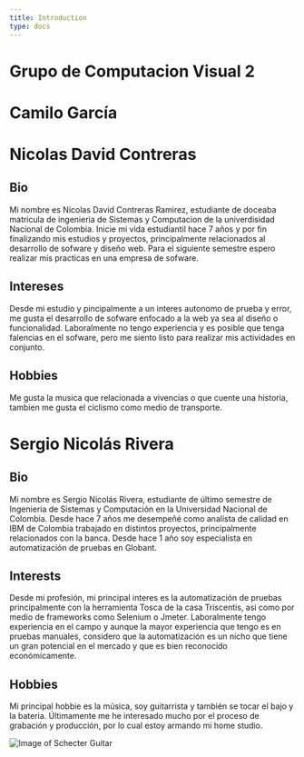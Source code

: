 ```yaml
---
title: Introduction
type: docs
---
```


# Grupo de Computacion Visual 2

# Camilo García

# Nicolas David Contreras

## Bio

Mi nombre es Nicolas David Contreras Ramirez, estudiante de doceaba matricula de ingenieria de Sistemas y Computacion de la univerdisidad Nacional de Colombia. Inicie mi vida estudiantil hace 7 años y por fin finalizando mis estudios y proyectos, principalmente relacionados al desarrollo de sofware y diseño web. Para el siguiente semestre espero realizar mis practicas en una empresa de sofware.

## Intereses

Desde mi estudio y pincipalmente a un interes autonomo de prueba y error, me gusta el desarrollo de sofware enfocado a la web ya sea al diseño o funcionalidad. Laboralmente no tengo experiencia y es posible que tenga falencias en el sofware, pero me siento listo para realizar mis actividades en conjunto.

## Hobbies 

Me gusta la musica que relacionada a vivencias o que cuente una historia, tambien me gusta el ciclismo como medio de transporte. 

# Sergio Nicolás Rivera

## Bio

Mi nombre es Sergio Nicolás Rivera, estudiante de último semestre de Ingenieria de Sistemas y Computación en la Universidad Nacional de Colombia. Desde hace 7 años me desempeñé como analista de calidad en IBM de Colombia trabajado en distintos proyectos, principalmente relacionados con la banca. Desde hace 1 año soy especialista en automatización de pruebas en Globant.

## Interests

Desde mi profesión, mi principal interes es la automatización de pruebas principalmente con la herramienta Tosca de la casa Triscentis, asi como por medio de frameworks como Selenium o Jmeter. Laboralmente tengo experiencia en el campo y aunque la mayor experiencia que tengo es en pruebas manuales, considero que la automatización es un nicho que tiene un gran potencial en el mercado y que es bien reconocido económicamente.

## Hobbies

Mi principal hobbie es la música, soy guitarrista y también se tocar el bajo y la bateria. Últimamente me he interesado mucho por el proceso de grabación y producción, por lo cual estoy armando mi home studio.

![Image of Schecter Guitar](https://www.schecterguitars.com/images/C-1%20FR%20S%20Blackjack.Gloss%20Black.01.png)
